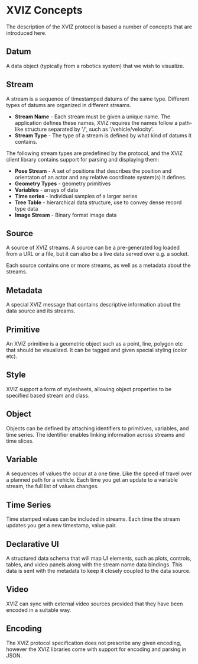 # XVIZ Concepts

The description of the XVIZ protocol is based a number of concepts that are introduced here.

## Datum

A data object (typically from a robotics system) that we wish to visualize.

## Stream

A stream is a sequence of timestamped datums of the same type. Different types of datums are
organized in different streams.

- **Stream Name** - Each stream must be given a unique name. The application defines these names,
  XVIZ requires the names follow a path-like structure separated by '/', such as
  '/vehicle/velocity'.
- **Stream Type** - The type of a stream is defined by what kind of datums it contains.

The following stream types are predefined by the protocol, and the XVIZ client library contains
support for parsing and displaying them:

- **Pose Stream** - A set of positions that describes the position and orientaton of an actor and
  any relative coordinate system(s) it defines.
- **Geometry Types** - geometry primitives
- **Variables** - arrays of data
- **Time series** - individual samples of a larger series
- **Tree Table** - hierarchical data structure, use to convey dense record type data
- **Image Stream** - Binary format image data

## Source

A source of XVIZ streams. A source can be a pre-generated log loaded from a URL or a file, but it
can also be a live data served over e.g. a socket.

Each source contains one or more streams, as well as a metadata about the streams.

## Metadata

A special XVIZ message that contains descriptive information about the data source and its streams.

## Primitive

An XVIZ primitive is a geometric object such as a point, line, polygon etc that should be
visualized. It can be tagged and given special styling (color etc).

## Style

XVIZ support a form of stylesheets, allowing object properties to be specified based stream and
class.

## Object

Objects can be defined by attaching identifiers to primitives, variables, and time series. The
identifier enables linking information across streams and time slices.

## Variable

A sequences of values the occur at a one time. Like the speed of travel over a planned path for a
vehicle. Each time you get an update to a variable stream, the full list of values changes.

## Time Series

Time stamped values can be included in streams. Each time the stream updates you get a new
timestamp, value pair.

## Declarative UI

A structured data schema that will map UI elements, such as plots, controls, tables, and video
panels along with the stream name data bindings. This data is sent with the metadata to keep it
closely coupled to the data source.

## Video

XVIZ can sync with external video sources provided that they have been encoded in a suitable way.

## Encoding

The XVIZ protocol specification does not prescribe any given encoding, however the XVIZ libraries
come with support for encoding and parsing in JSON.
